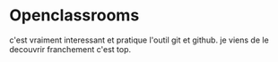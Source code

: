 # Openclassrooms
c'est vraiment interessant et pratique l'outil git et github.
je viens de le decouvrir franchement c'est top.